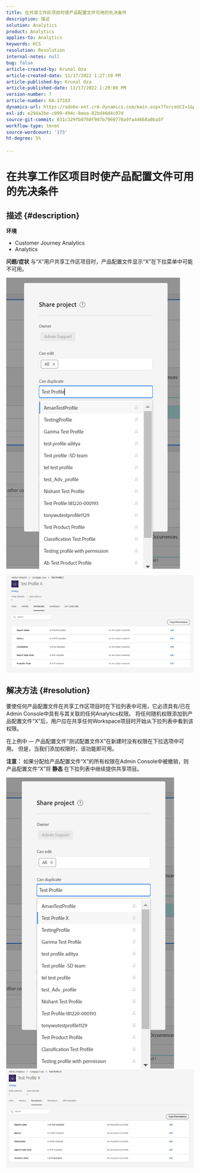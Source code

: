 ```yaml
---
title: 在共享工作区项目时使产品配置文件可用的先决条件
description: 描述
solution: Analytics
product: Analytics
applies-to: Analytics
keywords: KCS
resolution: Resolution
internal-notes: null
bug: false
article-created-by: Krunal Oza
article-created-date: 11/17/2022 1:27:19 PM
article-published-by: Krunal Oza
article-published-date: 11/17/2022 1:29:00 PM
version-number: 7
article-number: KA-17163
dynamics-url: https://adobe-ent.crm.dynamics.com/main.aspx?forceUCI=1&pagetype=entityrecord&etn=knowledgearticle&id=7b352f8e-7b66-ed11-9561-6045bd006149
exl-id: e294a2be-c099-494c-8eea-82bd46d4c07d
source-git-commit: 031c329fb0760f907b7969770a9fa44668a0ba5f
workflow-type: tm+mt
source-wordcount: '173'
ht-degree: 5%

---
```


# 在共享工作区项目时使产品配置文件可用的先决条件

## 描述 {#description}

<b>环境</b>
- Customer Journey Analytics
- Analytics



<b>问题/症状</b>
与“X”用户共享工作区项目时，产品配置文件显示“X”在下拉菜单中可能不可用。



![](assets/___7c352f8e-7b66-ed11-9561-6045bd006149___.png)

![](assets/___7e352f8e-7b66-ed11-9561-6045bd006149___.png)


## 解决方法 {#resolution}


要使任何产品配置文件在共享工作区项目时在下拉列表中可用，它必须具有/已在Admin Console中具有与其关联的任何Analytics权限。 将任何随机权限添加到产品配置文件“X”后，用户应在共享任何Workspace项目时开始从下拉列表中看到该权限。

在上例中 — 产品配置文件“测试配置文件X”在新建时没有权限在下拉选项中可用。 但是，当我们添加权限时，该功能即可用。

<b>注意：</b> 如果分配给产品配置文件“X”的所有权限在Admin Console中被撤销，则产品配置文件“X”将 <b>静态 </b>在下拉列表中继续提供共享项目。

![](assets/30693c56-ceef-eb11-bacb-0022480a5901.png)     ![](assets/c4b23919-ceef-eb11-bacb-0022480a5901.png)
